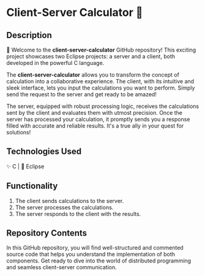 # Client-Server Calculator 🔢

## Description

👋 Welcome to the **client-server-calculator** GitHub repository! This exciting project showcases two Eclipse projects: a server and a client, both developed in the powerful C language.

The **client-server-calculator** allows you to transform the concept of calculation into a collaborative experience. The client, with its intuitive and sleek interface, lets you input the calculations you want to perform. Simply send the request to the server and get ready to be amazed!

The server, equipped with robust processing logic, receives the calculations sent by the client and evaluates them with utmost precision. Once the server has processed your calculation, it promptly sends you a response filled with accurate and reliable results. It's a true ally in your quest for solutions!

## Technologies Used

✨ C | 🌟 Eclipse

## Functionality

1. The client sends calculations to the server.
2. The server processes the calculations.
3. The server responds to the client with the results.

## Repository Contents

In this GitHub repository, you will find well-structured and commented source code that helps you understand the implementation of both components. Get ready to dive into the world of distributed programming and seamless client-server communication.
